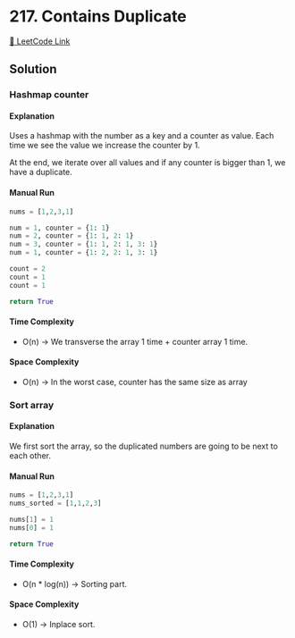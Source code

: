 # 217. Contains Duplicate

[🔗 LeetCode Link](https://leetcode.com/problems/contains-duplicate/description/)

## Solution

### Hashmap counter

#### Explanation

Uses a hashmap with the number as a key
and a counter as value.
Each time we see the value we increase the counter by 1.

At the end, we iterate over all values
and if any counter is bigger than 1, we have a duplicate.

#### Manual Run

```python
nums = [1,2,3,1]

num = 1, counter = {1: 1}
num = 2, counter = {1: 1, 2: 1}
num = 3, counter = {1: 1, 2: 1, 3: 1}
num = 1, counter = {1: 2, 2: 1, 3: 1}

count = 2
count = 1
count = 1

return True
```

#### Time Complexity

- O(n) -> We transverse the array 1 time + counter array 1 time.

#### Space Complexity

- O(n) -> In the worst case, counter has the same size as array

### Sort array

#### Explanation

We first sort the array, 
so the duplicated numbers are going to be next to each other.

#### Manual Run

```python
nums = [1,2,3,1]
nums_sorted = [1,1,2,3]

nums[1] = 1
nums[0] = 1

return True
```

#### Time Complexity

- O(n * log(n)) -> Sorting part.

#### Space Complexity

- O(1) -> Inplace sort.

